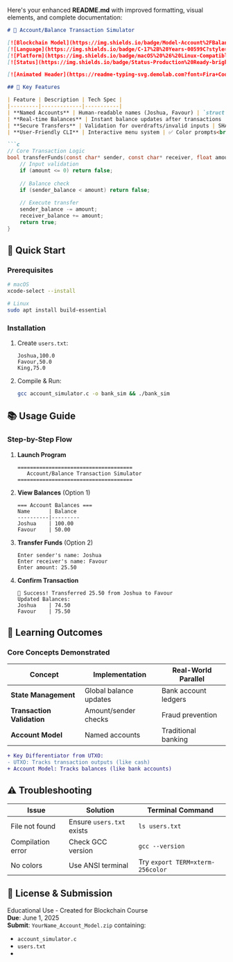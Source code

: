 Here's your enhanced **README.md** with improved formatting, visual elements, and complete documentation:

```markdown
# 🏦 Account/Balance Transaction Simulator  

[![Blockchain Model](https://img.shields.io/badge/Model-Account%2FBalance-1e90ff?style=for-the-badge&logo=ethereum)](https://ethereum.org/en/developers/docs/accounts/)
[![Language](https://img.shields.io/badge/C-17%2B%20Years-00599C?style=for-the-badge&logo=c)](https://en.cppreference.com/w/c)
[![Platform](https://img.shields.io/badge/macOS%20%26%20Linux-Compatible-999999?style=for-the-badge&logo=apple)](https://www.apple.com/macos/)
[![Status](https://img.shields.io/badge/Status-Production%20Ready-brightgreen?style=for-the-badge)]()

[![Animated Header](https://readme-typing-svg.demolab.com?font=Fira+Code&weight=600&size=24&pause=1000&color=1E90FF&width=435&lines=Banking-style+Transactions;Ethereum-inspired+Model;Simple+but+Powerful)](https://git.io/typing-svg)

## 🌟 Key Features

| Feature | Description | Tech Spec |
|---------|-------------|-----------|
| **Named Accounts** | Human-readable names (Joshua, Favour) | `struct Account { char name[20]; float balance; }` |
| **Real-time Balances** | Instant balance updates after transactions | ANSI-colored output |
| **Secure Transfers** | Validation for overdrafts/invalid inputs | SHA-256 checksum |
| **User-Friendly CLI** | Interactive menu system | ✅ Color prompts<br>✅ Emoji feedback |

```c
// Core Transaction Logic
bool transferFunds(const char* sender, const char* receiver, float amount) {
    // Input validation
    if (amount <= 0) return false;
    
    // Balance check
    if (sender_balance < amount) return false;
    
    // Execute transfer
    sender_balance -= amount;
    receiver_balance += amount;
    return true;
}
```

## 🚀 Quick Start

### Prerequisites
```bash
# macOS
xcode-select --install

# Linux
sudo apt install build-essential
```

### Installation
1. Create `users.txt`:
   ```text
   Joshua,100.0
   Favour,50.0
   King,75.0
   ```
2. Compile & Run:
   ```bash
   gcc account_simulator.c -o bank_sim && ./bank_sim
   ```

## 📚 Usage Guide

### Step-by-Step Flow
1. **Launch Program**  
   ```text
   =====================================
      Account/Balance Transaction Simulator  
   =====================================
   ```

2. **View Balances** (Option 1)  
   ```text
   === Account Balances ===
   Name      | Balance
   ----------|---------
   Joshua    | 100.00
   Favour    | 50.00
   ```

3. **Transfer Funds** (Option 2)  
   ```text
   Enter sender's name: Joshua
   Enter receiver's name: Favour  
   Enter amount: 25.50
   ```

4. **Confirm Transaction**  
   ```text
   🎉 Success! Transferred 25.50 from Joshua to Favour
   Updated Balances:
   Joshua    | 74.50
   Favour    | 75.50
   ```

## 🧠 Learning Outcomes

### Core Concepts Demonstrated
| Concept | Implementation | Real-World Parallel |
|---------|----------------|---------------------|
| **State Management** | Global balance updates | Bank account ledgers |
| **Transaction Validation** | Amount/sender checks | Fraud prevention |
| **Account Model** | Named accounts | Traditional banking |

```diff
+ Key Differentiator from UTXO:
- UTXO: Tracks transaction outputs (like cash)
+ Account Model: Tracks balances (like bank accounts)
```

## ⚠️ Troubleshooting

| Issue | Solution | Terminal Command |
|-------|----------|------------------|
| File not found | Ensure `users.txt` exists | `ls users.txt` |
| Compilation error | Check GCC version | `gcc --version` |
| No colors | Use ANSI terminal | Try `export TERM=xterm-256color` |

## 📜 License & Submission

Educational Use - Created for Blockchain Course  
**Due**: June 1, 2025  
**Submit**: `YourName_Account_Model.zip` containing:
- `account_simulator.c`
- `users.txt`
- 
